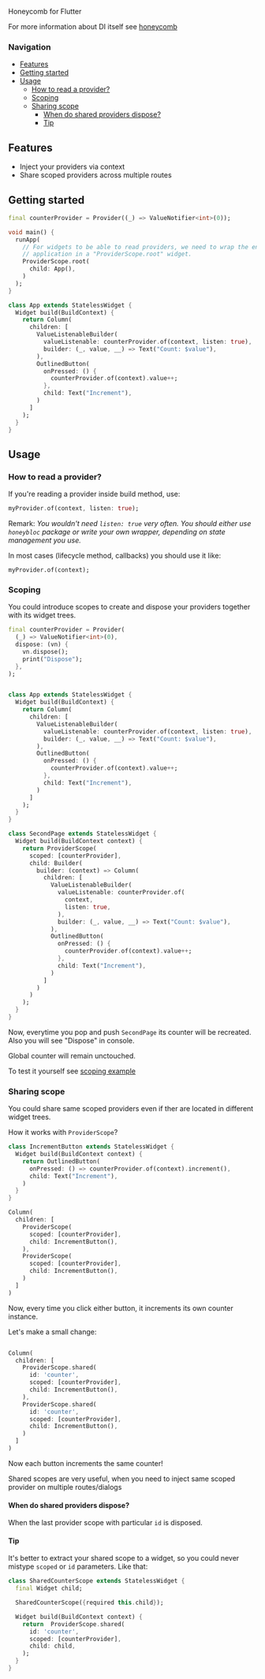 Honeycomb for Flutter

For more information about DI itself see [honeycomb](https://github.com/AlexanderFarkas/honeycomb/tree/master/packages/honeycomb)


### Navigation
- [Features](#features)
- [Getting started](#getting-started)
- [Usage](#usage)
  - [How to read a provider?](#how-to-read-a-provider)
  - [Scoping](#scoping)
  - [Sharing scope](#sharing-scope)
    - [When do shared providers dispose?](#when-do-shared-providers-dispose)
    - [Tip](#tip)

## Features

- Inject your providers via context
- Share scoped providers across multiple routes

## Getting started

```dart
final counterProvider = Provider((_) => ValueNotifier<int>(0));

void main() {
  runApp(
    // For widgets to be able to read providers, we need to wrap the entire
    // application in a "ProviderScope.root" widget.
    ProviderScope.root(
      child: App(),
    )
  );
}

class App extends StatelessWidget {
  Widget build(BuildContext) {
    return Column(
      children: [
        ValueListenableBuilder(
          valueListenable: counterProvider.of(context, listen: true),
          builder: (_, value, __) => Text("Count: $value"),
        ),
        OutlinedButton(
          onPressed: () {
            counterProvider.of(context).value++;
          },
          child: Text("Increment"),
        )
      ]
    );
  }
}
```

## Usage

### How to read a provider?
If you're reading a provider inside build method, use:
```dart
myProvider.of(context, listen: true); 
```

Remark: *You wouldn't need `listen: true` very often.
You should either use `honeybloc` package or write your own wrapper, depending on state management you use.*

In most cases (lifecycle method, callbacks) you should use it like:
```
myProvider.of(context);
```

### Scoping

You could introduce scopes to create and dispose your providers together with its widget trees.

```dart
final counterProvider = Provider(
  (_) => ValueNotifier<int>(0),
  dispose: (vn) {
    vn.dispose();
    print("Dispose");
  },
);


class App extends StatelessWidget {
  Widget build(BuildContext) {
    return Column(
      children: [
        ValueListenableBuilder(
          valueListenable: counterProvider.of(context, listen: true),
          builder: (_, value, __) => Text("Count: $value"),
        ),
        OutlinedButton(
          onPressed: () {
            counterProvider.of(context).value++;
          },
          child: Text("Increment"),
        )
      ]
    );
  }
}

class SecondPage extends StatelessWidget {
  Widget build(BuildContext context) {
    return ProviderScope(
      scoped: [counterProvider],
      child: Builder(
        builder: (context) => Column(
          children: [
            ValueListenableBuilder(
              valueListenable: counterProvider.of(
                context, 
                listen: true,
              ),
              builder: (_, value, __) => Text("Count: $value"),
            ),
            OutlinedButton(
              onPressed: () {
                counterProvider.of(context).value++;
              },
              child: Text("Increment"),
            )
          ]
        )
      )
    );
  }
}
```

Now, everytime you pop and push `SecondPage` its counter will be recreated. Also you will see "Dispose" in console.

Global counter will remain unctouched.

To test it yourself see [scoping example](https://github.com/AlexanderFarkas/honeycomb/tree/master/examples/scoping)

### Sharing scope
You could share same scoped providers even if ther are located in different widget trees.

How it works with `ProviderScope`?
```dart
class IncrementButton extends StatelessWidget {
  Widget build(BuildContext context) {
    return OutlinedButton(
      onPressed: () => counterProvider.of(context).increment(),
      child: Text("Increment"),
    )
  }
}

Column(
  children: [
    ProviderScope(
      scoped: [counterProvider],
      child: IncrementButton(),
    ),
    ProviderScope(
      scoped: [counterProvider],
      child: IncrementButton(),
    )
  ]
)
```

Now, every time you click either button, it increments its own counter instance.

Let's make a small change:
```dart

Column(
  children: [
    ProviderScope.shared(
      id: 'counter',
      scoped: [counterProvider],
      child: IncrementButton(),
    ),
    ProviderScope.shared(
      id: 'counter',
      scoped: [counterProvider],
      child: IncrementButton(),
    )
  ]
)
```

Now each button increments the same counter!

Shared scopes are very useful, when you need to inject same scoped provider on multiple routes/dialogs

#### When do shared providers dispose?
When the last provider scope with particular `id`  is disposed.

#### Tip
It's better to extract your shared scope to a widget, so you could never mistype `scoped` or `id` parameters. Like that:

```dart
class SharedCounterScope extends StatelessWidget {
  final Widget child;

  SharedCounterScope({required this.child});

  Widget build(BuildContext context) {
    return  ProviderScope.shared(
      id: 'counter',
      scoped: [counterProvider],
      child: child,
    );
  }
}
```


